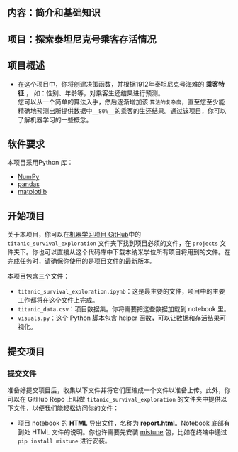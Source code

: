 ## 内容：简介和基础知识
## 项目：探索泰坦尼克号乘客存活情况

## 项目概述
- 在这个项目中，你将创建决策函数，并根据1912年泰坦尼克号海难的 __乘客特征__ ， 如：性别、年龄等，对乘客生还结果进行预测。   
您可以从一个简单的算法入手，然后逐渐增加该 `算法的复杂度`，直至您至少能精确地预测出所提供数据中`__80%__`的乘客的生还结果。通过该项目，你可以了解机器学习的一些概念。

## 软件要求
本项目采用Python 库：
- [NumPy](http://www.numpy.org/)
- [pandas](http://pandas.pydata.org/)
- [matplotlib](http://matplotlib.org/)

## 开始项目
关于本项目，你可以在[机器学习项目  GitHub](https://github.com/udacity/machine-learning)中的 `titanic_survival_exploration` 文件夹下找到项目必须的文件，在 `projects` 文件夹下。你也可以直接从这个代码库中下载本纳米学位所有项目将用到的文件。在完成任务时，请确保你使用的是项目文件的最新版本。

本项目包含三个文件：

- `titanic_survival_exploration.ipynb`：这是最主要的文件，项目中的主要工作都将在这个文件上完成。
- `titanic_data.csv`：项目数据集。你将需要把这些数据加载到 notebook 里。
- `visuals.py`：这个 Python 脚本包含 helper 函数，可以让数据和存活结果可视化。
## 提交项目

### 提交文件
准备好提交项目后，收集以下文件并将它们压缩成一个文件以准备上传。此外，你可以在 GitHub Repo 上叫做 `titanic_survival_exploration` 的文件夹中提供以下文件，以便我们能轻松访问你的文件：

- 项目 notebook 的 **HTML** 导出文件，名称为 **report.html**。Notebook 底部有到处 HTML 文件的说明。你也许需要先安装 [mistune](https://pypi.python.org/pypi/mistune) 包，比如在终端中通过 `pip install mistune` 进行安装。